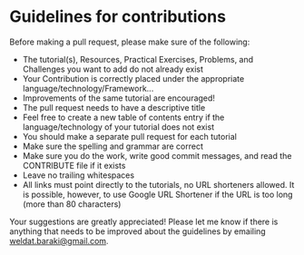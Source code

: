 #  Guidelines for contributions

Before making a pull request, please make sure of the following:
* The tutorial(s), Resources, Practical Exercises, Problems, and Challenges you want to add do not already exist
* Your Contribution is correctly placed under the appropriate language/technology/Framework...
* Improvements of the same tutorial are encouraged!
* The pull request needs to have a descriptive title
* Feel free to create a new table of contents entry if the language/technology of your tutorial does not exist
* You should make a separate pull request for each tutorial
* Make sure the spelling and grammar are correct
* Make sure you do the work, write good commit messages, and read the CONTRIBUTE file if it exists
* Leave no trailing whitespaces
* All links must point directly to the tutorials, no URL shorteners allowed. It is possible, however, to use Google URL Shortener if the URL is too long (more than 80 characters)

Your suggestions are greatly appreciated! Please let me know if there is anything that needs to be improved about the guidelines by emailing <weldat.baraki@gmail.com>.
